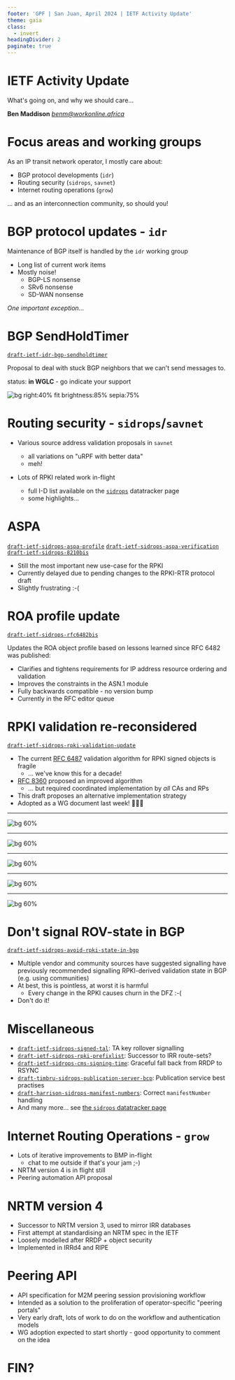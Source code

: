 ```yaml
---
footer: 'GPF | San Juan, April 2024 | IETF Activity Update'
theme: gaia
class:
  - invert
headingDivider: 2
paginate: true
---
```

<!-- _class: lead invert -->
# IETF Activity Update

What's going on, and why we should care...

**Ben Maddison**
[*benm@workonline.africa*](mailto:benm@workonline.africa)

# Focus areas and working groups

As an IP transit network operator, I mostly care about:

- BGP protocol developments (`idr`)
- Routing security (`sidrops`, `savnet`)
- Internet routing operations (`grow`)

... and as an interconnection community, so should you!

# BGP protocol updates - `idr`

Maintenance of BGP itself is handled by the `idr` working group

-   Long list of current work items
-   Mostly noise!
    - BGP-LS nonsense
    - SRv6 nonsense
    - SD-WAN nonsense

*One important exception...*

# BGP SendHoldTimer

[`draft-ietf-idr-bgp-sendholdtimer`]

Proposal to deal with stuck BGP neighbors that we can't send messages to.

status: **in WGLC** - go indicate your support

![bg right:40% fit brightness:85% sepia:75%](https://camo.githubusercontent.com/5a59bd9514c964e443416140861a25723c31239d856899fc0fe86db213af17e7/687474703a2f2f736f626f726e6f73742e6e65742f7e6a6f622f6267705f686f6c6474696d65725f7463705f6465617468677269702e676966)

[`draft-ietf-idr-bgp-sendholdtimer`]: https://datatracker.ietf.org/doc/draft-ietf-idr-bgp-sendholdtimer/

# Routing security - `sidrops`/`savnet`

-   Various source address validation proposals in `savnet`
    - all variations on "uRPF with better data"
    - meh!

-   Lots of RPKI related work in-flight
    - full I-D list available on the [`sidrops`] datatracker page
    - some highlights...

[`sidrops`]: https://datatracker.ietf.org/wg/sidrops/documents/

# ASPA

[`draft-ietf-sidrops-aspa-profile`]
[`draft-ietf-sidrops-aspa-verification`]
[`draft-ietf-sidrops-8210bis`]

- Still the most important new use-case for the RPKI
- Currently delayed due to pending changes to the RPKI-RTR protocol draft
- Slightly frustrating :-(

[`draft-ietf-sidrops-aspa-profile`]: https://datatracker.ietf.org/doc/draft-ietf-sidrops-aspa-profile/
[`draft-ietf-sidrops-aspa-verification`]: https://datatracker.ietf.org/doc/draft-ietf-sidrops-aspa-verification/
[`draft-ietf-sidrops-8210bis`]: https://datatracker.ietf.org/doc/draft-ietf-sidrops-8210bis/

# ROA profile update

[`draft-ietf-sidrops-rfc6482bis`]

Updates the ROA object profile based on lessons learned since RFC 6482 was published:

- Clarifies and tightens requirements for IP address resource ordering and validation
- Improves the constraints in the ASN.1 module
- Fully backwards compatible - no version bump
- Currently in the RFC editor queue

[`draft-ietf-sidrops-rfc6482bis`]: https://datatracker.ietf.org/doc/draft-ietf-sidrops-rfc6482bis/

# RPKI validation re-reconsidered

[`draft-ietf-sidrops-rpki-validation-update`]

-   The current [RFC 6487] validation algorithm for RPKI signed objects is fragile
    - ... we've know this for a decade!
-   [RFC 8360] proposed an improved algorithm
    - ... but required coordinated implementation by *all* CAs and RPs
-   This draft proposes an alternative implementation strategy
-   Adopted as a WG document last week! 🥳🥳🥳

[`draft-ietf-sidrops-rpki-validation-update`]: https://datatracker.ietf.org/doc/draft-ietf-sidrops-rpki-validation-update/
[RFC 6487]: https://datatracker.ietf.org/doc/rfc6487/
[RFC 8360]: https://datatracker.ietf.org/doc/rfc8360/

---
![bg 60%](./img/rfc6487-0.png)

---
![bg 60%](./img/rfc6487-1.png)

---
![bg 60%](./img/rfc6487-2.png)

---
![bg 60%](./img/rfc6487-3.png)

---
![bg 60%](./img/rfc6487-4.png)

# **Don't** signal ROV-state in BGP

[`draft-ietf-sidrops-avoid-rpki-state-in-bgp`]

-   Multiple vendor and community sources have suggested signalling have previously recommended signalling RPKI-derived validation state in BGP (e.g. using communities)
-   At best, this is pointless, at worst it is harmful
    - Every change in the RPKI causes churn in the DFZ :-(
-   Don't do it!

[`draft-ietf-sidrops-avoid-rpki-state-in-bgp`]: https://datatracker.ietf.org/doc/draft-ietf-sidrops-avoid-rpki-state-in-bgp/

# Miscellaneous

- [`draft-ietf-sidrops-signed-tal`]: TA key rollover signalling
- [`draft-ietf-sidrops-rpki-prefixlist`]: Successor to IRR route-sets?
- [`draft-ietf-sidrops-cms-signing-time`]: Graceful fall back from RRDP to RSYNC
- [`draft-timbru-sidrops-publication-server-bcp`]: Publication service best practises
- [`draft-harrison-sidrops-manifest-numbers`]: Correct `manifestNumber` handling
- And many more... see [the `sidrops` datatracker page](https://datatracker.ietf.org/wg/sidrops/documents/)

[`draft-ietf-sidrops-signed-tal`]: https://datatracker.ietf.org/doc/draft-ietf-sidrops-signed-tal/
[`draft-ietf-sidrops-rpki-prefixlist`]: https://datatracker.ietf.org/doc/draft-ietf-sidrops-rpki-prefixlist/
[`draft-ietf-sidrops-cms-signing-time`]: https://datatracker.ietf.org/doc/draft-ietf-sidrops-cms-signing-time/
[`draft-timbru-sidrops-publication-server-bcp`]: https://datatracker.ietf.org/doc/draft-timbru-sidrops-publication-server-bcp/
[`draft-harrison-sidrops-manifest-numbers`]: https://datatracker.ietf.org/doc/draft-harrison-sidrops-manifest-numbers/

# Internet Routing Operations - `grow`

-   Lots of iterative improvements to BMP in-flight
    - chat to me outside if that's your jam ;-)
-   NRTM version 4 is in flight still
-   Peering automation API proposal

# NRTM version 4

- Successor to NRTM version 3, used to mirror IRR databases
- First attempt at standardising an NRTM spec in the IETF
- Loosely modelled after RRDP + object security
- Implemented in IRRd4 and RIPE

# Peering API

- API specification for M2M peering session provisioning workflow
- Intended as a solution to the proliferation of operator-specific "peering portals"
- Very early draft, lots of work to do on the workflow and authentication models
- WG adoption expected to start shortly - good opportunity to comment on the idea

# FIN?
<!-- _class: lead invert -->
